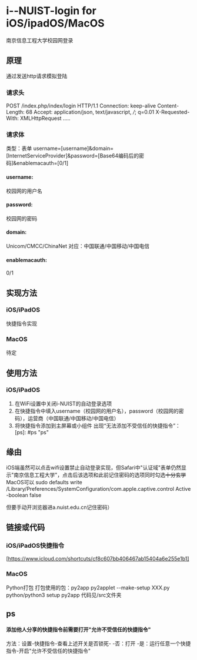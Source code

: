 # i--NUIST-login for iOS/ipadOS/MacOS
南京信息工程大学校园网登录
## 原理
通过发送http请求模拟登陆
### 请求头
POST /index.php/index/login HTTP/1.1
Connection: keep-alive
Content-Length: 68
Accept: application/json, text/javascript, */*; q=0.01
X-Requested-With: XMLHttpRequest
.....
### 请求体
类型：表单
username=[username]&domain=[InternetServiceProvider]&password=[Base64编码后的密码]&enablemacauth=[0/1]
#### username:
校园网的用户名
#### password:
校园网的密码
#### domain:
Unicom/CMCC/ChinaNet
对应：中国联通/中国移动/中国电信
#### enablemacauth:
0/1

## 实现方法
### iOS/iPadOS
快捷指令实现
### MacOS
待定

## 使用方法
### iOS/iPadOS
1. 在WiFi设置中关闭i-NUIST的自动登录选项
2. 在快捷指令中填入username（校园网的用户名），password（校园网的密码），运营商（中国联通/中国移动/中国电信）
3. 将快捷指令添加到主屏幕或小组件
出现“无法添加不受信任的快捷指令”：[ps]: #ps "ps"
## 缘由
iOS端虽然可以点击wifi设置禁止自动登录实现，但Safari中"认证域"表单仍然显示"南京信息工程大学"，点击后该选项和此前记住密码的选项同时勾选~~十分玄学~~
MacOS可以 sudo defaults write /Library/Preferences/SystemConfiguration/com.apple.captive.control Active -boolean false

但要手动开浏览器进a.nuist.edu.cn记住密码）
## 链接或代码
### iOS/iPadOS快捷指令
[https://www.icloud.com/shortcuts/cf8c607bb406467ab15404a6e255e1b1]

### MacOS
Python打包
打包使用的包：py2app
py2applet --make-setup XXX.py
python/python3 setup py2app
代码见/src文件夹
## ps
#### 添加他人分享的快捷指令前需要打开"允许不受信任的快捷指令"
方法：设置-快捷指令-查看上述开关是否锁死-
-否：打开
-是：运行任意一个快捷指令-开启"允许不受信任的快捷指令"

